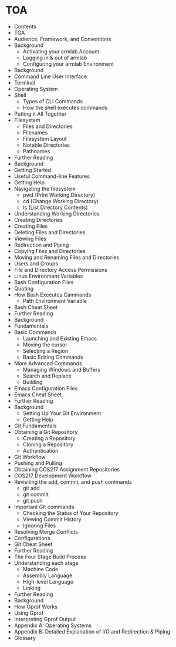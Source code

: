 # TOA

* Contents
* TOA
* Audience, Framework, and Conventions
* Background
  * Activating your armlab Account
  * Logging in & out of armlab
  * Configuring your armlab Environment
* Background
* Command Line User Interface
* Terminal
* Operating System
* Shell
  * Types of CLI Commands
  * How the shell executes commands
* Putting it All Together
* Filesystem
  * Files and Directories
  * Filenames
  * Filesystem Layout
  * Notable Directories
  * Pathnames
* Further Reading
* Background
* Getting Started
* Useful Command-line Features
* Getting Help
* Navigating the filesystem
  * pwd (Print Working Directory)
  * cd (Change Working Directory)
  * ls (List Directory Contents)
* Understanding Working Directories
* Creating Directories
* Creating Files
* Deleting Files and Directories
* Viewing Files
* Redirection and Piping
* Copying Files and Directories
* Moving and Renaming Files and Directories
* Users and Groups
* File and Directory Access Permissions
* Linux Environment Variables
* Bash Configuration Files
* Quoting
* How Bash Executes Cammands
  * Path Environment Variable
* Bash Cheat Sheet
* Further Reading
* Background
* Fundamentals
* Basic Commands
  * Launching and Existing Emacs
  * Moving the cursor
  * Selecting a Region
  * Basic Editing Commands
* More Advanced Commands
  * Managing Windows and Buffers
  * Search and Replace
  * Building
* Emacs Configuration Files
* Emacs Cheat Sheet
* Further Reading
* Background
  * Setting Up Your Git Environment
  * Getting Help
* Git Fundamentals
* Obtaining a Git Repository
  * Creating a Repository
  * Cloning a Repository
  * Authentication
* Git Workflow
* Pushing and Pulling
* Obtaining COS217 Assignment Repositories
* COS217 Development Workflow
* Revisiting the add, commit, and push commands
  * git add
  * git commit
  * git push
* Important Git commands
  * Checking the Status of Your Repository
  * Viewing Commit History
  * Ignoring Files
* Resolving Merge Conflicts
* Configurations
* Git Cheat Sheet
* Further Reading
* The Four Stage Build Process
* Understanding each stage
  * Machine Code
  * Assembly Language
  * High-level Language
  * Linking
* Further Reading
* Background
* How Gprof Works
* Using Gprof
* Interpreting Gprof Output
* Appendix A: Operating Systems
* Appendix B: Detailed Explanation of I/O and Redirection & Piping
* Glossary
